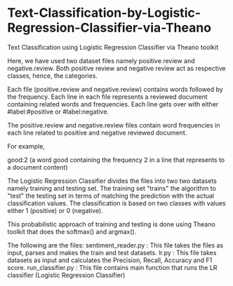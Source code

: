 # Text-Classification-by-Logistic-Regression-Classifier-via-Theano
Text Classification using Logistic Regression Classifier via Theano toolkit

Here, we have used two dataset files namely positive.review and negative.review. Both positive review and negative review act as respective classes, hence, the categories.

Each file (positive.review and negative.review) contains words followed by the frequency. Each line in each file represents a reviewed document containing related words and frequencies. Each line gets over with either #label:#positive or #label:negative.

The positive.review and negative.review files contain word frequencies in each line related to positive and negative reviewed document.

For example,

good:2 (a word good containing the frequency 2 in a line that represents to a document content)

The Logistic Regression Classifier divides the files into two two datasets namely training and testing set. The training set "trains" the algorithm to "test" the testing set in terms of matching the prediction with the actual classification values. The classification is based on two classes with values either 1 (positive) or 0 (negative).

This probabilistic approach of training and testing is done using Theano toolkit that does the softmax() and argmax().

The following are the files:
sentiment_reader.py      : This file takes the files as input, parses and makes the train and test datasets.
lr.py             : This file takes datasets as input and calculates the Precision, Recall, Accuracy and F1 score.
run_classifier.py : This file contains main function that runs the LR classifier (Logistic Regression Classifier)
